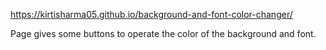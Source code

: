 https://kirtisharma05.github.io/background-and-font-color-changer/

Page gives some buttons to operate the color of the background and font.
